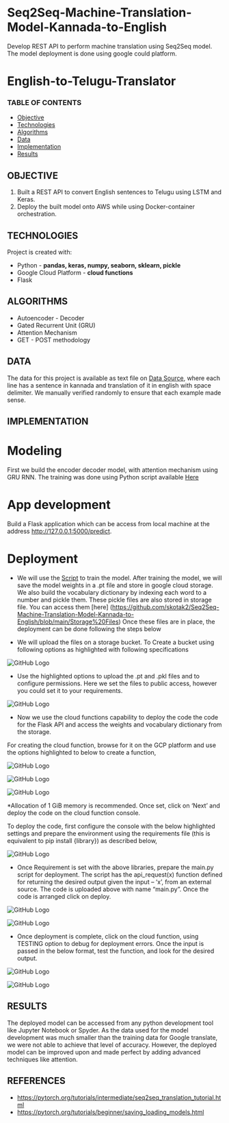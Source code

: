 # Seq2Seq-Machine-Translation-Model-Kannada-to-English
Develop REST API to perform machine translation using Seq2Seq  model. The model deployment is done using google could platform. 

# English-to-Telugu-Translator

### TABLE OF CONTENTS
* [Objective](#objective)
* [Technologies](#technologies)
* [Algorithms](#algorithms)
* [Data](#data)
* [Implementation](#implementation)
* [Results](#results)

## OBJECTIVE 
1. Built a REST API to convert English sentences to Telugu using LSTM and Keras. 
2. Deploy the built model onto AWS while using Docker-container orchestration.

## TECHNOLOGIES
Project is created with: 
* Python - **pandas, keras, numpy, seaborn, sklearn, pickle**
* Google Cloud Platform - **cloud functions**
* Flask

## ALGORITHMS
* Autoencoder - Decoder 
* Gated Recurrent Unit (GRU)
* Attention Mechanism
* GET - POST methodology

## DATA
The data for this project is available as text file on [Data Source](https://www.manythings.org/anki/), where each line has a sentence in kannada and translation of it in english with space delimiter. We manually verified randomly to ensure that each example made sense.

## IMPLEMENTATION

# Modeling
First we build the encoder decoder model, with attention mechanism using GRU RNN. The training was done using Python script available [Here](https://github.com/skotak2/Seq2Seq-Machine-Translation-Model-Kannada-to-English/blob/main/Code/Kannada_to_English_Machine_Translation.ipynb)

# App development
Build a Flask application which can be access from local machine at the address http://127.0.0.1:5000/predict. 

# Deployment

* We will use the [Script](https://github.com/skotak2/Seq2Seq-Machine-Translation-Model-Kannada-to-English/blob/main/Code/Kannada_to_English_Machine_Translation.ipynb) to train the model. After training the model, we will save the model weights in a .pt file and store in google cloud storage. We also build the vocabulary dictionary by indexing each word to a number and pickle them. These pickle files are also stored in storage file. You can access them [here] (https://github.com/skotak2/Seq2Seq-Machine-Translation-Model-Kannada-to-English/blob/main/Storage%20Files) Once these files are in place, the deployment can be done following the steps below


* We will upload the files on a storage bucket. To Create a bucket using following options as highlighted with following specifications

![GitHub Logo](https://github.com/skotak2/Seq2Seq-Machine-Translation-Model-Kannada-to-English/blob/main/Images/Picture1.png)

* Use the highlighted options to upload the .pt and .pkl files and to configure permissions. Here we set the files to public access, however you could set it to your requirements.

![GitHub Logo](https://github.com/skotak2/Seq2Seq-Machine-Translation-Model-Kannada-to-English/blob/main/Images/Picture2.png)

* Now we use the cloud functions capability to deploy the code the code for the Flask API and access the weights and vocabulary dictionary from the storage. 

For creating the cloud function, browse for it on the GCP platform and use the options highlighted to below to create a function,


![GitHub Logo](https://github.com/skotak2/Seq2Seq-Machine-Translation-Model-Kannada-to-English/blob/main/Images/Picture3.png)

![GitHub Logo](https://github.com/skotak2/Seq2Seq-Machine-Translation-Model-Kannada-to-English/blob/main/Images/Picture4.png)

![GitHub Logo](https://github.com/skotak2/Seq2Seq-Machine-Translation-Model-Kannada-to-English/blob/main/Images/Picture5.png)

*Allocation of 1 GiB memory is recommended. Once set, click on ‘Next’ and deploy the code on the cloud function console. 

To deploy the code, first configure the console with the below highlighted settings and prepare the environment using the requirements file (this is equivalent to pip install {library}) as described below, 

![GitHub Logo](https://github.com/skotak2/Seq2Seq-Machine-Translation-Model-Kannada-to-English/blob/main/Images/Picture6.png)

* Once Requirement is set with the above libraries, prepare the main.py script for deployment. The script has the api_request(x) function defined for returning the desired output given the input – ‘x’, from an external source. The code is uploaded above with name “main.py”. Once the code is arranged click on deploy.

![GitHub Logo](https://github.com/skotak2/Seq2Seq-Machine-Translation-Model-Kannada-to-English/blob/main/Images/Picture7.png)

![GitHub Logo](https://github.com/skotak2/Seq2Seq-Machine-Translation-Model-Kannada-to-English/blob/main/Images/Picture8.png)

* Once deployment is complete, click on the cloud function, using TESTING option to debug for deployment errors. Once the input is passed in the below format, test the function, and look for the desired output.

![GitHub Logo](https://github.com/skotak2/Seq2Seq-Machine-Translation-Model-Kannada-to-English/blob/main/Images/Picture9.png)

![GitHub Logo](https://github.com/skotak2/Seq2Seq-Machine-Translation-Model-Kannada-to-English/blob/main/Images/Picture10.png)


## RESULTS
The deployed model can be accessed from any python development tool like Jupyter Notebook or Spyder. As the data used for the model development was much smaller than the training data for Google translate, we were not able to achieve that level of accuracy. However, the deployed model can be improved upon and made perfect by adding advanced techniques like attention. 

## REFERENCES
* https://pytorch.org/tutorials/intermediate/seq2seq_translation_tutorial.html
* https://pytorch.org/tutorials/beginner/saving_loading_models.html

